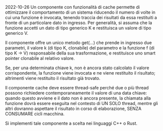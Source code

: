 2022-10-26
Un componente con funzionalità di cache permette di ottimizzare il comportamento di un sistema riducendo il numero di volte in cui una funzione è invocata,
tenendo traccia dei risultati da essa restituiti a fronte di un particolare dato in ingresso. Per generalità, si assuma che la funzione accetti un dato di
tipo generico K e restituisca un valore di tipo generico V.

Il componente offre un unico metodo get(...) che prende in ingresso due parametri, il valore k (di tipo K, clonabile) del parametro e la funzione f (di tipo K -> V)
responsabile della sua trasformazione, e restituisce uno smart pointer clonabile al relativo valore.

Se, per una determinata chiave k, non è ancora stato calcolato il valore corrispondente, la funzione viene invocata e ne viene restituito il risultato;
altrimenti viene restituito il risultato già trovato.

Il componente cache deve essere thread-safe perché due o più thread possono richiedere contemporaneamente il valore di una data chiave: quando questo avviene e il dato
non è ancora presente, la chiamata alla funzione dovrà essere eseguita nel contesto di UN SOLO thread, mentre gli altri dovranno aspettare il risultato in corso di
elaborazione, SENZA CONSUMARE cicli macchina.

Si implementi tale componente a scelta nei linguaggi C++ o Rust.
